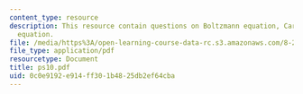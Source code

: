 ```yaml
---
content_type: resource
description: This resource contain questions on Boltzmann equation, Cartesian Jeans
  equation.
file: /media/https%3A/open-learning-course-data-rc.s3.amazonaws.com/8-284-modern-astrophysics-spring-2006/0c0e9192e914ff301b4825db2ef64cba_ps10.pdf
file_type: application/pdf
resourcetype: Document
title: ps10.pdf
uid: 0c0e9192-e914-ff30-1b48-25db2ef64cba
---
```

